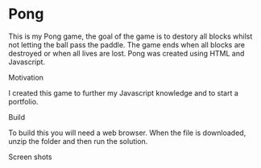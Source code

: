 # Pong

This is my Pong game, the goal of the game is to destory all blocks whilst not letting the ball pass the paddle. The game ends when all blocks are destroyed or when all lives are lost. Pong was created using HTML and Javascript.

Motivation

I created this game to further my Javascript knowledge and to start a portfolio.

Build

To build this you will need a web browser. When the file is downloaded, unzip the folder and then run the solution.

Screen shots


